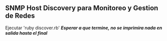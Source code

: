 ## SNMP Host Discovery para Monitoreo y Gestion de Redes

Ejecutar 'ruby discover.rb'
***Esperar a que termine, no se imprimira nada en salida hasta el final***
